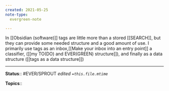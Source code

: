 ```yaml
---
created: 2021-05-25
note-type: 
  evergreen-note

---
```


In [[Obsidian (software)]] tags are little more than a stored [[SEARCH]], but they can provide some needed structure and a good amount of use. I primarily use tags as an inbox,[[Make your inbox into an entry point]] a classifier, ([[my TO(DO) and EVER(GREEN) structure]]), and finally as a data structure ([[tags as a data structure]])

---

**Status**:: #EVER/SPROUT 
*edited `=this.file.mtime`*

**Topics**:: 
	
